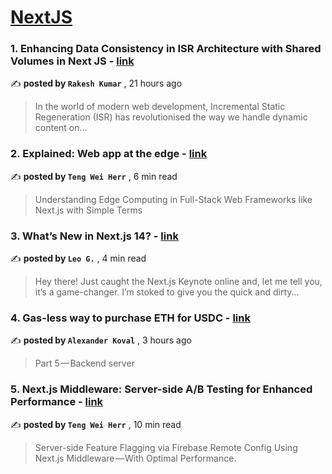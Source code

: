 
<h1><a href=https://medium.com/tag/nextjs/recommended target="_blank" rel="noopener noreferrer">NextJS</a></h1>
<h3>1. Enhancing Data Consistency in ISR Architecture with Shared Volumes in Next JS - <a href=https://medium.com/@rakeshkumar-42819/implementing-shared-volumes-to-address-data-consistency-in-isr-architecture-with-next-js-6c9a0b8828d4?source=tag_recommended_feed---------0-84----------nextjs----------35733441_bc71_492f_94f3_e5e4dc2db367------- target="_blank" rel="noopener noreferrer">link</a></h3>

✍️ **posted by `Rakesh Kumar`** <date> , 21 hours ago</date>

<blockquote>In the world of modern web development, Incremental Static Regeneration (ISR) has revolutionised the way we handle dynamic content on…</blockquote>

<h3>2. Explained: Web app at the edge - <a href=https://medium.com/gitconnected/explained-web-app-at-the-edge-fb391985a0a5?source=tag_recommended_feed---------1-107----------nextjs----------35733441_bc71_492f_94f3_e5e4dc2db367------- target="_blank" rel="noopener noreferrer">link</a></h3>

✍️ **posted by `Teng Wei Herr`** <date> , 6 min read</date>

<blockquote>Understanding Edge Computing in Full-Stack Web Frameworks like Next.js with Simple Terms</blockquote>

<h3>3. What’s New in Next.js 14? - <a href=https://medium.com/javascript-in-plain-english/whats-new-in-next-js-14-c49f9167b7c3?source=tag_recommended_feed---------2-85----------nextjs----------35733441_bc71_492f_94f3_e5e4dc2db367------- target="_blank" rel="noopener noreferrer">link</a></h3>

✍️ **posted by `Leo G.`** <date> , 4 min read</date>

<blockquote>Hey there! Just caught the Next.js Keynote online and, let me tell you, it’s a game-changer. I’m stoked to give you the quick and dirty…</blockquote>

<h3>4. Gas-less way to purchase ETH for USDC - <a href=https://medium.com/@alexsanyakoval/gas-less-way-to-purchase-eth-for-usdc-d5660b592443?source=tag_recommended_feed---------3-84----------nextjs----------35733441_bc71_492f_94f3_e5e4dc2db367------- target="_blank" rel="noopener noreferrer">link</a></h3>

✍️ **posted by `Alexander Koval`** <date> , 3 hours ago</date>

<blockquote>Part 5 — Backend server</blockquote>

<h3>5. Next.js Middleware: Server-side A/B Testing for Enhanced Performance - <a href=https://medium.com/gitconnected/next-js-middleware-server-side-a-b-testing-for-enhanced-performance-f13ed0aa0b40?source=tag_recommended_feed---------4-107----------nextjs----------35733441_bc71_492f_94f3_e5e4dc2db367------- target="_blank" rel="noopener noreferrer">link</a></h3>

✍️ **posted by `Teng Wei Herr`** <date> , 10 min read</date>

<blockquote>Server-side Feature Flagging via Firebase Remote Config Using Next.js Middleware — With Optimal Performance.</blockquote>

